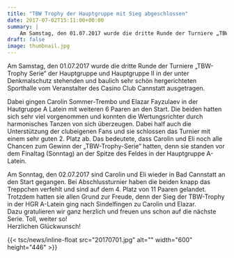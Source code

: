 ```yaml
---
title: "TBW Trophy der Hauptgruppe mit Sieg abgeschlossen"
date: 2017-07-02T15:11:00+00:00
summary: |
    Am Samstag, den 01.07.2017 wurde die dritte Runde der Turniere „TBW-Trophy Serie“ der Hauptgruppe und Hauptgruppe II in der unter Denkmalschutz stehenden und baulich sehr schön hergerichteten Sporthalle vom Veranstalter des Casino Club Cannstatt ausgetragen. Dabei gingen Carolin Sommer-Trembo und Elazar Fayzulaev in der Hautgruppe A Latein mit weiteren 6 Paaren an den Start.
draft: false
image: thumbnail.jpg
---
```


Am Samstag, den 01.07.2017 wurde die dritte Runde der Turniere „TBW-Trophy Serie“ der Hauptgruppe und Hauptgruppe II in der unter Denkmalschutz stehenden und baulich sehr schön hergerichteten Sporthalle vom Veranstalter des Casino Club Cannstatt ausgetragen.

Dabei gingen Carolin Sommer-Trembo und Elazar Fayzulaev in der Hautgruppe A Latein mit weiteren 6 Paaren an den Start. Die beiden hatten sich sehr viel vorgenommen und konnten die Wertungsrichter durch harmonisches Tanzen von sich überzeugen. Dabei half auch die Unterstützung der clubeigenen Fans und sie schlossen das Turnier mit einem sehr guten 2. Platz ab. Das bedeutete, dass Carolin und Eli noch alle Chancen zum Gewinn der „TBW-Trophy-Serie“ hatten, denn sie standen vor dem Finaltag (Sonntag) an der Spitze des Feldes in der Hauptgruppe A-Latein.

  
Am Sonntag, den 02.07.2017 sind Carolin und Eli wieder in Bad Cannstatt an den Start gegangen. Bei Abschlussturnier haben die beiden knapp das Treppchen verfehlt und sind auf dem 4. Platz von 11 Paaren gelandet.   
Trotzdem hatten sie allen Grund zur Freude, denn der Sieg der TBW-Trophy in der HGR A-Latein ging nach Sindelfingen zu Carolin und Elazar.  
Dazu gratulieren wir ganz herzlich und freuen uns schon auf die nächste Serie. Toll, weiter so!   
Herzlichen Glückwunsch!

{{< tsc/news/inline-float src="20170701.jpg" alt="" width="600" height="446" >}}


